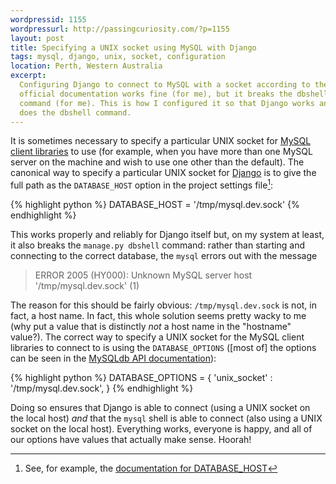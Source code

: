 ```yaml
---
wordpressid: 1155
wordpressurl: http://passingcuriosity.com/?p=1155
layout: post
title: Specifying a UNIX socket using MySQL with Django
tags: mysql, django, unix, socket, configuration
location: Perth, Western Australia
excerpt: 
  Configuring Django to connect to MySQL with a socket according to the 
  official documentation works fine (for me), but it breaks the dbshell 
  command (for me). This is how I configured it so that Django works and so
  does the dbshell command.
---
```


It is sometimes necessary to specify a particular UNIX socket for
[MySQL][mysql] [client libraries][mysqldb] to use (for example, when you have
more than one MySQL server on the machine and wish to use one other than the
default). The canonical way to specify a particular UNIX socket for
[Django][django] is to give the full path as the `DATABASE_HOST` option in the
project settings file[^1]:

[mysql]: http://mysql.com/
[mysqldb]: http://mysql-python.sourceforge.net/
[django]: http://www.djangoproject.com/

[^1]: See, for example, the [documentation for
DATABASE_HOST](http://docs.djangoproject.com/en/dev/ref/settings/#database-host)

{% highlight python %}
DATABASE_HOST = '/tmp/mysql.dev.sock'
{% endhighlight %}

This works properly and reliably for Django itself but, on my system at least,
it also breaks the `manage.py dbshell` command: rather than starting and
connecting to the correct database, the `mysql` errors out with the message

> ERROR 2005 (HY000): Unknown MySQL server host '/tmp/mysql.dev.sock' (1)

The reason for this should be fairly obvious: `/tmp/mysql.dev.sock` is not, in
fact, a host name. In fact, this whole solution seems pretty wacky to me (why
put a value that is distinctly *not* a host name in the "hostname" value?).
The correct way to specify a UNIX socket for the MySQL client libraries to
connect to is using the `DATABASE_OPTIONS` ([most of] the options can be seen
in the [MySQLdb API documentation][mysqldb-opts]):

{% highlight python %}
DATABASE_OPTIONS = {
    'unix_socket' : '/tmp/mysql.dev.sock',
}
{% endhighlight %}

Doing so ensures that Django is able to connect (using a UNIX socket on the
local host) *and* that the `mysql` shell is able to connect (also using a UNIX
socket on the local host). Everything works, everyone is happy, and all of our
options have values that actually make sense. Hoorah!

[mysqldb-opts]: http://mysql-python.sourceforge.net/MySQLdb-1.2.2/public/MySQLdb.connections.Connection-class.html#__init__
